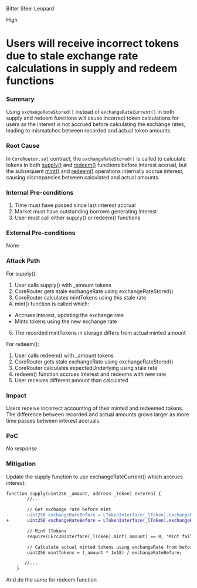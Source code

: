 Bitter Steel Leopard

High

# Users will receive incorrect tokens due to stale exchange rate calculations in supply and redeem functions

### Summary

Using `exchangeRateStored()` instead of `exchangeRateCurrent()` in both supply and redeem functions will cause incorrect token calculations for users as the interest is not accrued before calculating the exchange rates, leading to mismatches between recorded and actual token amounts.

### Root Cause

In `CoreRouter.sol` contract, the `exchangeRateStored()` is called to calculate tokens in both [supply()](https://github.com/sherlock-audit/2025-05-lend-audit-contest/blob/713372a1ccd8090ead836ca6b1acf92e97de4679/Lend-V2/src/LayerZero/CoreRouter.sol#L74) and [redeem()](https://github.com/sherlock-audit/2025-05-lend-audit-contest/blob/713372a1ccd8090ead836ca6b1acf92e97de4679/Lend-V2/src/LayerZero/CoreRouter.sol#L115) functions before interest accrual, but the subsequent [mint()](https://github.com/sherlock-audit/2025-05-lend-audit-contest/blob/713372a1ccd8090ead836ca6b1acf92e97de4679/Lend-V2/src/LToken.sol#L385) and [redeem()](https://github.com/sherlock-audit/2025-05-lend-audit-contest/blob/713372a1ccd8090ead836ca6b1acf92e97de4679/Lend-V2/src/LToken.sol#L455) operations internally accrue interest, causing discrepancies between calculated and actual amounts.

### Internal Pre-conditions

1. Time must have passed since last interest accrual
2. Market must have outstanding borrows generating interest
3. User must call either supply() or redeem() functions

### External Pre-conditions

None

### Attack Path

For supply():

1. User calls supply() with _amount tokens
2. CoreRouter gets stale exchangeRate using exchangeRateStored()
3. CoreRouter calculates mintTokens using this stale rate
4. mint() function is called which:
- Accrues interest, updating the exchange rate
- Mints tokens using the new exchange rate
5. The recorded mintTokens in storage differs from actual minted amount

For redeem():
1. User calls redeem() with _amount tokens
2. CoreRouter gets stale exchangeRate using exchangeRateStored()
3. CoreRouter calculates expectedUnderlying using stale rate
4. redeem() function accrues interest and redeems with new rate
5. User receives different amount than calculated

### Impact

Users receive incorrect accounting of their minted and redeemed tokens. The difference between recorded and actual amounts grows larger as more time passes between interest accruals.

### PoC

_No response_

### Mitigation

Update the supply function to use exchangeRateCurrent() which accrues interest:
```diff
function supply(uint256 _amount, address _token) external {
        //...

        // Get exchange rate before mint
-       uint256 exchangeRateBefore = LTokenInterface(_lToken).exchangeRateStored();
+       uint256 exchangeRateBefore = LTokenInterface(_lToken).exchangeRateCurrent();

        // Mint lTokens
        require(LErc20Interface(_lToken).mint(_amount) == 0, "Mint failed");

        // Calculate actual minted tokens using exchangeRate from before mint
        uint256 mintTokens = (_amount * 1e18) / exchangeRateBefore;

       //...
    }
```
And do the same for redeem function